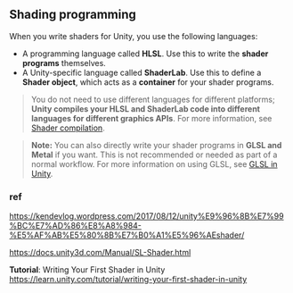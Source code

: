 ## Shading programming

When you write shaders for Unity, you use the following languages:
- A programming language called **HLSL**. Use this to write the **shader programs** themselves.
- A Unity-specific language called **ShaderLab**. Use this to define a **Shader object**, which acts as a **container** for your shader programs. 

> You do not need to use different languages for different platforms; **Unity compiles your HLSL and ShaderLab code into different languages for different graphics APIs**. For more information, see [Shader compilation](https://docs.unity3d.com/Manual/SL-ShadingLanguage.htmlshader-compilation.html).

> **Note:** You can also directly write your shader programs in **GLSL and Metal** if you want. This is not recommended or needed as part of a normal workflow. For more information on using GLSL, see [GLSL in Unity](https://docs.unity3d.com/Manual/SL-ShadingLanguage.htmlSL-GLSLShaderPrograms.html).

### ref
https://kendevlog.wordpress.com/2017/08/12/unity%E9%96%8B%E7%99%BC%E7%AD%86%E8%A8%984-%E5%AF%AB%E5%80%8B%E7%B0%A1%E5%96%AEshader/


https://docs.unity3d.com/Manual/SL-Shader.html

**Tutorial**: Writing Your First Shader in Unity \
https://learn.unity.com/tutorial/writing-your-first-shader-in-unity
